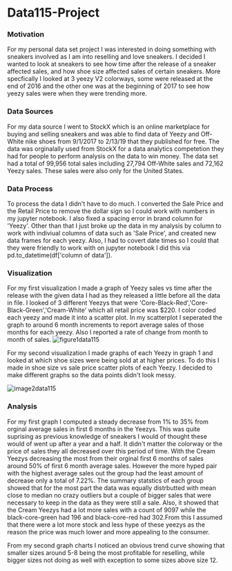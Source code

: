 # Data115-Project

### Motivation
For my personal data set project I was interested in doing something with sneakers involved as I am into reselling and love sneakers. I decided I wanted to look at sneakers to see how time after the release of a sneaker affected sales, and how shoe size affected sales of certain sneakers. More specfically I looked at 3 yeezy V2 colorways, some were released at the end of 2016 and the other one was at the beginning of 2017 to see how yeezy sales were when they were trending more.

### Data Sources
For my data source I went to StockX which is an online marketplace for buying and selling sneakers and was able to find data of Yeezy and Off-White nike shoes from 9/1/2017 to 2/13/19 that they published for free. The data was orginalally used from StockX for a data analytics competetion they had for people to perform analysis on the data to win money. The data set had a total of 99,956 total sales including 27,794 Off-White sales and 72,162 Yeezy sales. These sales were also only for the United States.
 
 ### Data Process
 To process the data I didn't have to do much. I converted the Sale Price and the Retail Price to remove the dollar sign so I could work with numbers in my jupyter notebook. I also fixed a spacing error in brand column for 'Yeezy'. Other than that I just broke up the data in my analysis by column to work with indiviual columns of data such as 'Sale Price', and created new data frames for each yeezy. Also, I had to covert date times so I could that they were friendly to work with on jupyter notebook I did this via pd.to_datetime(df['column of data']).
 
 ### Visualization 
 For my first visualization I made a graph of Yeezy sales vs time after the release with  the given data I had as they released a little before all the data in file. I looked of 3 different Yeezys that were 'Core-Black-Red','Core-Black-Green','Cream-White' which all retail price was $220. I color coded each yeezy and made it into a scatter plot. In my scatterplot I seperated the graph to around 6 month increments to report average sales of those months for each yeezy. Also I reported a rate of change from month to month of sales.
 ![figure1data115](https://user-images.githubusercontent.com/63420549/101312535-daff7280-3808-11eb-9ad2-38760546a15f.png)
 
 For my second visualization I made graphs of each Yeezy in graph 1 and looked at which shoe sizes were being sold at at higher prices. To do this I made in shoe size vs sale price scatter plots of each Yeezy. I decided to make different graphs so the data points didn't look messy. 
 
 ![image2data115](https://user-images.githubusercontent.com/63420549/101312635-19952d00-3809-11eb-8537-8645a2183ee7.png)
 
 
 ### Analysis 
 
  For my first graph I computed a steady decrease from 1% to 35% from orginal average sales in first 6 months in the Yeezys. This was quite suprising as previous knowledge of sneakers I would of thought these would of went up after a year and a half. It didn't matter the colorway or the price of sales they all decreased over this period of time. With the Cream Yeezys decreasing the most from their orginal first 6 months of sales around 50% of first 6 month average sales. However the more hyped pair with the highest average sales out the group had the least amount of decrease only a total of 7.22%. The summary statstics of each group showed that for the most part the data was equally distrbutted with mean close to median no crazy outliers but a couple of bigger sales that were necessary to keep in the data as they were still a sale. Also, it showed that the Cream Yeezys had a lot more sales with a count of 9097 while the black-core-green had 196 and black-core-red had 302.From this I assumed that there were a lot more stock and less hype of these yeezys as the reason the price was much lower and more appealing to the consumer.
  
  From my second graph charts I noticed an obvious trend curve showing that smaller sizes around 5-8 being the most profitable for reselling, while bigger sizes not doing as well with exception to some sizes above size 12.
